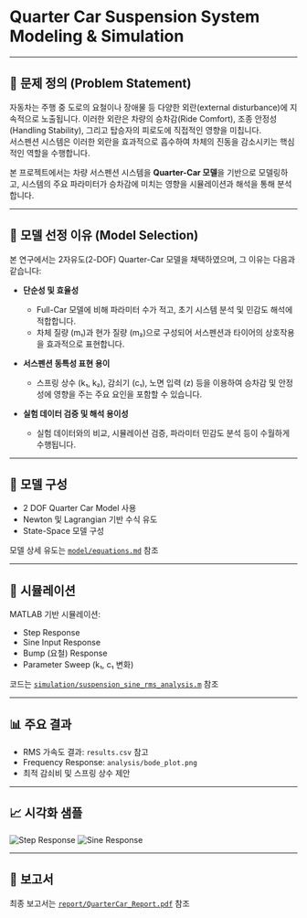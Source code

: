 # Quarter Car Suspension System Modeling & Simulation

---

## 📌 문제 정의 (Problem Statement)

자동차는 주행 중 도로의 요철이나 장애물 등 다양한 외란(external disturbance)에 지속적으로 노출됩니다. 이러한 외란은 차량의 승차감(Ride Comfort), 조종 안정성(Handling Stability), 그리고 탑승자의 피로도에 직접적인 영향을 미칩니다.  
서스펜션 시스템은 이러한 외란을 효과적으로 흡수하여 차체의 진동을 감소시키는 핵심적인 역할을 수행합니다.

본 프로젝트에서는 차량 서스펜션 시스템을 **Quarter-Car 모델**을 기반으로 모델링하고, 시스템의 주요 파라미터가 승차감에 미치는 영향을 시뮬레이션과 해석을 통해 분석합니다.

---

## 📌 모델 선정 이유 (Model Selection)

본 연구에서는 2자유도(2-DOF) Quarter-Car 모델을 채택하였으며, 그 이유는 다음과 같습니다:

- **단순성 및 효율성**  
  - Full-Car 모델에 비해 파라미터 수가 적고, 초기 시스템 분석 및 민감도 해석에 적합합니다.
  - 차체 질량 (m₁)과 현가 질량 (m₂)으로 구성되어 서스펜션과 타이어의 상호작용을 효과적으로 표현합니다.

- **서스펜션 동특성 표현 용이**  
  - 스프링 상수 (k₁, k₂), 감쇠기 (c₁), 노면 입력 (z) 등을 이용하여 승차감 및 안정성에 영향을 주는 주요 요인을 포함할 수 있습니다.

- **실험 데이터 검증 및 해석 용이성**  
  - 실험 데이터와의 비교, 시뮬레이션 검증, 파라미터 민감도 분석 등이 수월하게 수행됩니다. 

---

## 🔧 모델 구성

- 2 DOF Quarter Car Model 사용
- Newton 및 Lagrangian 기반 수식 유도
- State-Space 모델 구성

모델 상세 유도는 [`model/equations.md`](model/equations.md) 참조

---

## 🧪 시뮬레이션

MATLAB 기반 시뮬레이션:

- Step Response
- Sine Input Response
- Bump (요철) Response
- Parameter Sweep (k₁, c₁ 변화)

코드는 [`simulation/suspension_sine_rms_analysis.m`](simulation/suspension_sine_rms_analysis.m) 참조

---

## 📊 주요 결과

- RMS 가속도 결과: `results.csv` 참고
- Frequency Response: `analysis/bode_plot.png`
- 최적 감쇠비 및 스프링 상수 제안

---

## 📈 시각화 샘플

![Step Response](simulation/plots/step_response.png)
![Sine Response](simulation/plots/sine_response_f1Hz.png)

---

## 📄 보고서

최종 보고서는 [`report/QuarterCar_Report.pdf`](report/QuarterCar_Report.pdf) 참조
